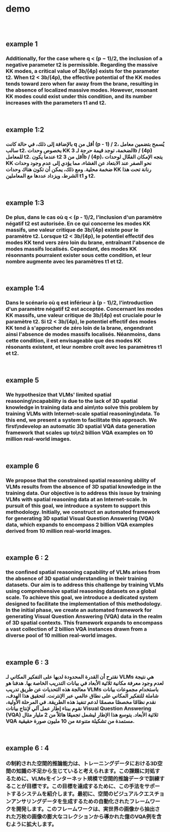 # demo

<br><br>

## example 1

### Additionally, for the case where q < (p − 1)/2, the inclusion of a negative parameter t2 is permissible. Regarding the massive KK modes, a critical value of 3b/(4p) exists for the parameter t2. When t2 < 3b/(4p), the effective potential of the KK modes tends toward zero when far away from the brane, resulting in the absence of localized massive modes. However, resonant KK modes could exist under this condition, and its number increases with the parameters t1 and t2.

<br>


## example 1:2

### بالإضافة إلى ذلك، في حالة كانت q أقل من (p - 1) / 2، يُسمح بتضمين معامل سالب t2. بخصوص وحدات KK الضخمة، توجد قيمة حرجة لـ 3b / (4p) للمعامل t2. عندما يكون t2 أقل من 3b / (4p)، يتجه الإمكان الفعّال لوحدات KK نحو الصفر عند الابتعاد عن الغشاء، مما يؤدي إلى عدم وجود وحدات ضخمة محلية. ومع ذلك، يمكن أن تكون هناك وحدات KK رنانة تحت هذا الشرط، ويزداد عددها مع المعاملين t1 و t2.

<br>

## example 1:3

### De plus, dans le cas où q < (p - 1)/2, l'inclusion d'un paramètre négatif t2 est autorisée. En ce qui concerne les modes KK massifs, une valeur critique de 3b/(4p) existe pour le paramètre t2. Lorsque t2 < 3b/(4p), le potentiel effectif des modes KK tend vers zéro loin du brane, entraînant l'absence de modes massifs localisés. Cependant, des modes KK résonnants pourraient exister sous cette condition, et leur nombre augmente avec les paramètres t1 et t2.

<br>

## example 1:4

### Dans le scénario où q est inférieur à (p - 1)/2, l'introduction d'un paramètre négatif t2 est acceptée. Concernant les modes KK massifs, une valeur critique de 3b/(4p) est cruciale pour le paramètre t2. Si t2 < 3b/(4p), le potentiel effectif des modes KK tend à s'approcher de zéro loin de la brane, engendrant ainsi l'absence de modes massifs localisés. Néanmoins, dans cette condition, il est envisageable que des modes KK résonants existent, et leur nombre croît avec les paramètres t1 et t2.

<br>

## example 5

### We hypothesize that VLMs' limited spatial reasoning\ncapability is due to the lack of 3D spatial knowledge in training data and aim\nto solve this problem by training VLMs with Internet-scale spatial reasoning\ndata. To this end, we present a system to facilitate this approach. We first\ndevelop an automatic 3D spatial VQA data generation framework that scales up to\n2 billion VQA examples on 10 million real-world images.

<br>

## example 6

### We propose that the constrained spatial reasoning ability of VLMs results from the absence of 3D spatial knowledge in the training data. Our objective is to address this issue by training VLMs with spatial reasoning data at an Internet-scale. In pursuit of this goal, we introduce a system to support this methodology. Initially, we construct an automated framework for generating 3D spatial Visual Question Answering (VQA) data, which expands to encompass 2 billion VQA examples derived from 10 million real-world images.

<br>

## example 6 : 2

### the confined spatial reasoning capability of VLMs arises from the absence of 3D spatial understanding in their training datasets. Our aim is to address this challenge by training VLMs using comprehensive spatial reasoning datasets on a global scale. To achieve this goal, we introduce a dedicated system designed to facilitate the implementation of this methodology. In the initial phase, we create an automated framework for generating Visual Question Answering (VQA) data in the realm of 3D spatial contexts. This framework expands to encompass a vast collection of 2 billion VQA instances drawn from a diverse pool of 10 million real-world images.

<br>

## example 6 : 3

### نقترح أن القدرة المحدودة لديها على التفكير المكاني لـ VLMs هي نتيجة لعدم وجود معرفة مكانية ثلاثية الأبعاد في بيانات التدريب الخاصة بها. هدفنا هو معالجة هذه التحديات عن طريق تدريب VLMs باستخدام مجموعات بيانات شاملة للتفكير المكاني على نطاق عالمي عبر الإنترنت. لتحقيق هذا الهدف، نقدم نظامًا مخصصًا مصممًا لدعم تنفيذ هذه الطريقة. في المرحلة الأولية، نقوم ببناء إطار عمل آلي لإنتاج بيانات Visual Question Answering (VQA) ثلاثية الأبعاد. يتوسع هذا الإطار ليشمل تجميعًا هائلاً من 2 مليار مثال VQA مستمدة من تشكيلة متنوعة من 10 مليون صورة حقيقية.


<br>

## example 6 : 4

### の制約された空間的推論能力は、トレーニングデータにおける3D空間の知識の不足から生じていると考えられます。この課題に対処するために、VLMsをインターネット規模で空間的推論データで訓練することが目標です。この目標を達成するために、この手法をサポートするシステムを紹介します。最初に、空間のビジュアルクエスチョンアンサリングデータを生成するための自動化されたフレームワークを開発します。このフレームワークは、実世界の画像から抽出された万枚の画像の膨大なコレクションから導かれた億のVQA例を含むように拡大します。